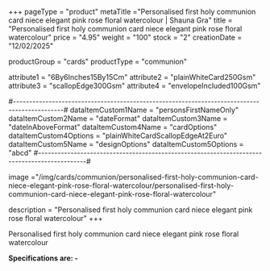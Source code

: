 +++
pageType = "product"
metaTitle ="Personalised first holy communion card niece elegant pink rose floral watercolour | Shauna Gra"
title = "Personalised first holy communion card niece elegant pink rose floral watercolour"
price = "4.95"
weight = "100"
stock = "2"
creationDate = "12/02/2025"

productGroup = "cards"
productType = "communion"

 
attribute1 = "6By6Inches15By15Cm" 
attribute2 = "plainWhiteCard250Gsm" 
attribute3 = "scallopEdge300Gsm" 
attribute4 = "envelopeIncluded100Gsm"

#---------------------------------------------------------------------------------------------#
dataItemCustom1Name = "personsFirstNameOnly"
dataItemCustom2Name = "dateFormat"
dataItemCustom3Name = "dateInAboveFormat"
dataItemCustom4Name = "cardOptions"
dataItemCustom4Options = "plainWhiteCardScallopEdgeAt2Euro"
dataItemCustom5Name = "designOptions"
dataItemCustom5Options = "abcd"
#---------------------------------------------------------------------------------------------#
 
 
image ="/img/cards/communion/personalised-first-holy-communion-card-niece-elegant-pink-rose-floral-watercolour/personalised-first-holy-communion-card-niece-elegant-pink-rose-floral-watercolour"
 
description = "Personalised first holy communion card niece elegant pink rose floral watercolour"
+++

Personalised first holy communion card niece elegant pink rose floral watercolour

**Specifications are: -**
